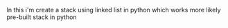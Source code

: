 In this i'm create a stack using linked list in python which works more likely pre-built stack in python
